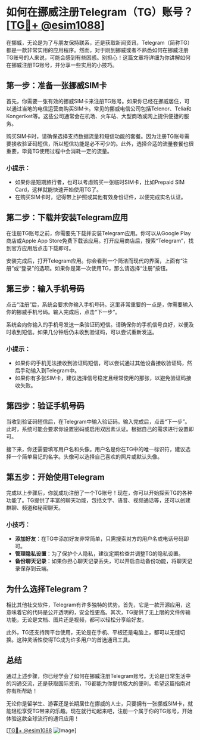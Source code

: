 # 如何在挪威注册Telegram（TG）账号？[[TG💪+ @esim1088](https://t.me/s/esim1088)]

在挪威，无论是为了与朋友保持联系，还是获取新闻资讯，Telegram（简称TG）都是一款非常实用的应用程序。然而，对于刚到挪威或者不熟悉如何在挪威注册TG账号的人来说，可能会感到有些困惑。别担心！这篇文章将详细为你讲解如何在挪威注册TG账号，并分享一些实用的小技巧。

## 第一步：准备一张挪威SIM卡

首先，你需要一张有效的挪威SIM卡来注册TG账号。如果你已经在挪威居住，可以通过当地的电信运营商购买SIM卡。常见的挪威电信公司包括Telenor、Telia和Kongeriket等。这些公司通常会在机场、火车站、大型商场或网上提供便捷的服务。

购买SIM卡时，请确保选择支持数据流量和短信功能的套餐。因为注册TG账号需要接收验证码短信，所以短信功能是必不可少的。此外，选择合适的流量套餐也很重要，毕竟TG使用过程中会消耗一定的流量。

### 小提示：
- 如果你是短期旅行者，也可以考虑购买一张临时SIM卡，比如Prepaid SIM Card，这样就能快速开始使用TG了。
- 在购买SIM卡时，记得带上护照或其他有效身份证件，以便完成实名认证。

## 第二步：下载并安装Telegram应用

在注册TG账号之前，你需要先下载并安装Telegram应用。你可以从Google Play商店或Apple App Store免费下载该应用。打开应用商店后，搜索“Telegram”，找到官方应用后点击下载即可。

安装完成后，打开Telegram应用。你会看到一个简洁而现代的界面，上面有“注册”或“登录”的选项。如果你是第一次使用TG，那么请选择“注册”按钮。

## 第三步：输入手机号码

点击“注册”后，系统会要求你输入手机号码。这里非常重要的一点是，你需要输入你的挪威手机号码。输入完成后，点击“下一步”。

系统会向你输入的手机号发送一条验证码短信。请确保你的手机信号良好，以便及时收到短信。如果几分钟后仍未收到验证码，可以尝试重新发送。

### 小提示：
- 如果你的手机无法接收到验证码短信，可以尝试通过其他设备接收验证码，然后手动输入到Telegram中。
- 如果你有多张SIM卡，建议选择信号稳定且经常使用的那张，以避免验证码接收失败。

## 第四步：验证手机号码

当收到验证码短信后，在Telegram中输入验证码。输入完成后，点击“下一步”。此时，系统可能会要求你设置密码或启用双因素认证。根据自己的需求进行设置即可。

接下来，你还需要填写用户名和头像。用户名是你在TG中的唯一标识符，建议选择一个简单易记的名字。头像可以选择自己喜欢的照片或默认头像。

## 第五步：开始使用Telegram

完成以上步骤后，你就成功注册了一个TG账号！现在，你可以开始探索TG的各种功能了。TG提供了丰富的聊天功能，包括文字、语音、视频通话等，还可以创建群聊、频道和秘密聊天。

### 小技巧：
- **添加好友**：在TG中添加好友非常简单，只需搜索对方的用户名或电话号码即可。
- **管理隐私设置**：为了保护个人隐私，建议定期检查并调整TG的隐私设置。
- **备份聊天记录**：如果你担心聊天记录丢失，可以开启自动备份功能，将聊天记录保存到云端。

## 为什么选择Telegram？

相比其他社交软件，Telegram有许多独特的优势。首先，它是一款开源应用，这意味着它的代码是公开透明的，安全性更高。其次，TG提供了无上限的文件传输功能，无论是文档、图片还是视频，都可以轻松分享给好友。

此外，TG还支持跨平台使用，无论是在手机、平板还是电脑上，都可以无缝切换。这种灵活性使得TG成为许多用户的首选通讯工具。

## 总结

通过上述步骤，你已经学会了如何在挪威注册Telegram账号。无论是日常生活中的沟通交流，还是获取国际资讯，TG都能为你提供极大的便利。希望这篇指南对你有所帮助！

无论你是留学生、游客还是长期居住在挪威的人士，只要拥有一张挪威SIM卡，就能轻松享受TG带来的乐趣。现在就行动起来吧，注册一个属于你的TG账号，开始体验这款全球流行的通讯应用！

[[TG💪+ @esim1088](https://t.me/s/esim1088) ![Image](https://i.postimg.cc/4NQfJmqS/Snipaste-2025-05-13-00-14-12.png)]